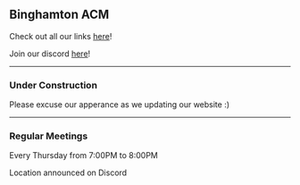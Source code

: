 ## Binghamton ACM

Check out all our links [here](linktr.ee/bingacm)!

Join our discord [here](https://discord.gg/XqjAkF63br)!


-----

### Under Construction

Please excuse our apperance as we updating our website :)


---

### Regular Meetings
Every Thursday from 7:00PM to 8:00PM

Location announced on Discord

